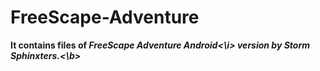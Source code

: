 # FreeScape-Adventure
<b>It contains files of <i>FreeScape Adventure Android<\i> version by Storm Sphinxters.<\b>
